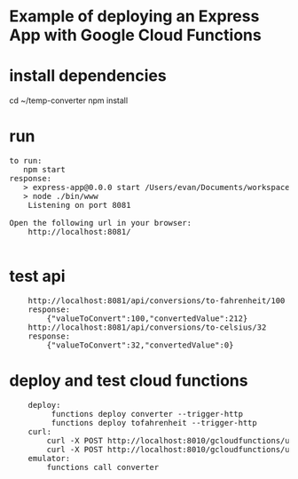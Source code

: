 # Example of deploying an Express App with Google Cloud Functions

# install dependencies
cd ~/temp-converter
npm install


# run
<pre>
to run:	
   npm start
response:
   > express-app@0.0.0 start /Users/evan/Documents/workspace/nodejs/express/temp_converter
   > node ./bin/www
	Listening on port 8081
	
Open the following url in your browser:
	http://localhost:8081/
   
</pre>

# test api
<pre>
	http://localhost:8081/api/conversions/to-fahrenheit/100
	response:
		{"valueToConvert":100,"convertedValue":212}
	http://localhost:8081/api/conversions/to-celsius/32
	response:
		{"valueToConvert":32,"convertedValue":0}
</pre>

# deploy and test cloud functions 
<pre>
	deploy:
		 functions deploy converter --trigger-http
		 functions deploy tofahrenheit --trigger-http
	curl:
		curl -X POST http://localhost:8010/gcloudfunctions/us-central1/converter 
		curl -X POST http://localhost:8010/gcloudfunctions/us-central1/tofahrenheit?temp=100
	emulator:	
		functions call converter
		
</pre>

